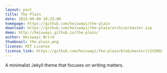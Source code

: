 ```yaml
---
layout: post
title: The Plain
date: 2015-09-09 10:23:00
homepage: https://github.com/heiswayi/the-plain
download: https://github.com/heiswayi/the-plain/archive/master.zip
demo: http://heiswayi.github.io/the-plain/
author: Heiswayi Nrird
thumbnail: the-plain.png
license: MIT License
license_link: https://github.com/heiswayi/the-plain/blob/master/LICENSE
---
```


A minimalist Jekyll theme that focuses on writing matters.

